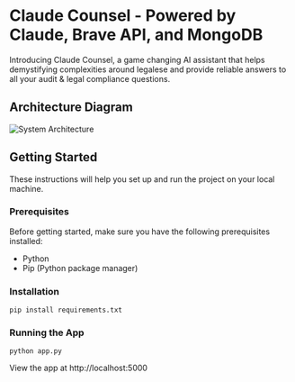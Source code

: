 # Claude Counsel - Powered by Claude, Brave API, and MongoDB

Introducing Claude Counsel, a game changing AI assistant that helps demystifying complexities around legalese and provide reliable answers to all your audit & legal compliance questions.

## Architecture Diagram

![System Architecture](https://i.imgur.com/ZB4Qiqg.png)

## Getting Started

These instructions will help you set up and run the project on your local machine.

### Prerequisites

Before getting started, make sure you have the following prerequisites installed:

- Python
- Pip (Python package manager)

### Installation

```pip install requirements.txt```

### Running the App
```python app.py```

View the app at http://localhost:5000
